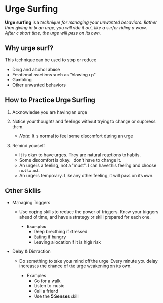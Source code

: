 # Urge Surfing

**Urge surfing** is a *technique for managing your unwanted behaviors. Rather than giving in to an urge, you will ride it out, like a surfer riding a wave. After a short time, the urge will pass on its own.*

## Why urge surf?

This technique can be used to stop or reduce

- Drug and alcohol abuse
- Emotional reactions such as "blowing up"
- Gambling
- Other unwanted behaviors

## How to Practice Urge Surfing

1. Acknowledge you are having an urge
2. Notice your thoughts and feelings without trying to change or suppress them.
	- *Note*: It is normal to feel some discomfort during an urge
	
3. Remind yourself
	-  It is okay to have urges. They are natural reactions to habits.
	-  Some discomfort is okay. I don't have to change it.
	-  An urge is a feeling, not a "must". I can have this feeling and choose not to act.
	-  An urge is temporary. Like any other feeling, it will pass on its own.
	
## Other Skills

- Managing Triggers
	- Use coping skills to reduce the power of triggers. Know your triggers ahead of time, and have a strategy or skill prepared for each one.
	
		- Examples
			- Deep breathing if stressed
			- Eating if hungry
			- Leaving a location if it is high risk
	
- Delay & Distraction
	- Do something to take your mind off the urge. Every minute you delay increases the chance of the urge weakening on its own.
	
		- Examples
			- Go for a walk
			- Listen to music
			- Call a friend
			- Use the **5 Senses** skill
